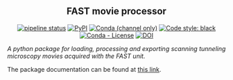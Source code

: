 <h2 align="center">FAST movie processor</h2> 

<p align="center">
<a href="https://gitlab.com/fastspm/pyfastspm/-/commits/release"><img alt="pipeline status" src="https://gitlab.com/fastspm/pyfastspm/badges/release/pipeline.svg" /></a>
<a href="https://pypi.org/project/pyfastspm/"><img alt="PyPI" src="https://img.shields.io/pypi/v/pyfastspm"></a>
<a href="https://anaconda.org/conda-forge/pyfastspm"><img alt="Conda (channel only)" src="https://img.shields.io/conda/vn/conda-forge/pyfastspm"></a>
<a href="https://github.com/psf/black"><img alt="Code style: black" src="https://img.shields.io/badge/code%20style-black-000000.svg"></a>
<a href="https://github.com/fastspm/pyfastspm/blob/release/LICENSE"><img alt="Conda - License" src="https://img.shields.io/conda/l/conda-forge/pyfastspm"></a>
<a href="https://zenodo.org/badge/latestdoi/508347348"><img src="https://zenodo.org/badge/508347348.svg" alt="DOI"></a>
</p>

_A python package for loading, processing and exporting scanning tunneling microscopy movies acquired with the FAST unit._

The package documentation can be found at [this link](http://fastspm.gitlab.io/pyfastspm/).
